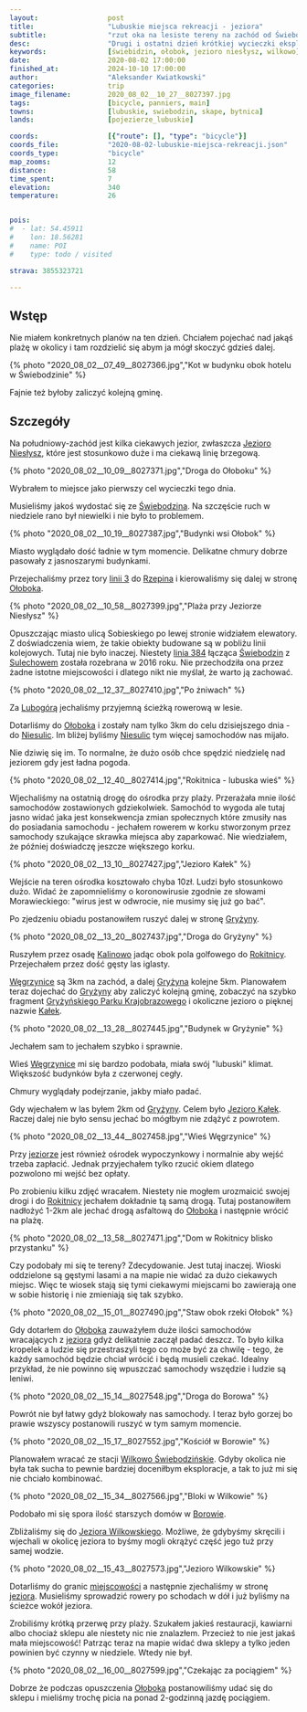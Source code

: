 ```yaml
---
layout:                 post
title:                  "Lubuskie miejsca rekreacji - jeziora"
subtitle:               "rzut oka na lesiste tereny na zachód od Świebodzina"
desc:                   "Drugi i ostatni dzień krótkiej wycieczki eksplorując okolice Świebodzina."
keywords:               [świebidzin, ołobok, jezioro niesłysz, wilkowo]
date:                   2020-08-02 17:00:00
finished_at:            2024-10-10 17:00:00
author:                 "Aleksander Kwiatkowski"
categories:             trip
image_filename:         2020_08_02__10_27__8027397.jpg
tags:                   [bicycle, panniers, main]
towns:                  [lubuskie, swiebodzin, skape, bytnica]
lands:                  [pojezierze_lubuskie]

coords:                 [{"route": [], "type": "bicycle"}]
coords_file:            "2020-08-02-lubuskie-miejsca-rekreacji.json"
coords_type:            "bicycle"
map_zooms:              12
distance:               58
time_spent:             7
elevation:              340
temperature:            26


pois:
#  - lat: 54.45911
#    lon: 18.56281
#    name: POI
#    type: todo / visited

strava: 3855323721

---
```


[wiki-jezioro-nieslysz]: https://pl.wikipedia.org/wiki/Nies%C5%82ysz
[wiki-linia-3]: https://pl.wikipedia.org/wiki/Linia_kolejowa_nr_3
[wiki-rzepin]: https://pl.wikipedia.org/wiki/Rzepin
[wiki-olobok]: https://pl.wikipedia.org/wiki/O%C5%82obok_(wojew%C3%B3dztwo_lubuskie)
[wiki-niesulice]: https://pl.wikipedia.org/wiki/Niesulice
[wiki-swiebodzin]: https://pl.wikipedia.org/wiki/%C5%9Awiebodzin
[wiki-sulechow]: https://pl.wikipedia.org/wiki/Sulech%C3%B3w
[wiki-lubogora]: https://pl.wikipedia.org/wiki/Lubog%C3%B3ra
[wiki-gryzyna]: https://pl.wikipedia.org/wiki/Gry%C5%BCyna_(wojew%C3%B3dztwo_lubuskie)
[wiki-kalinowo]: https://pl.wikipedia.org/wiki/Kalinowo_(wojew%C3%B3dztwo_lubuskie)
[wiki-rokitnica]: https://pl.wikipedia.org/wiki/Rokitnica_(wojew%C3%B3dztwo_lubuskie)
[wiki-wegrzynice]: https://pl.wikipedia.org/wiki/W%C4%99grzynice
[wiki-gryzynski-park]: https://pl.wikipedia.org/wiki/Gry%C5%BCy%C5%84ski_Park_Krajobrazowy
[wiki-jezioro-kalek]: https://pl.wikipedia.org/wiki/Ka%C5%82ek_(jezioro)
[wiki-wilkowo-swiebodzinskie]: https://pl.wikipedia.org/wiki/Wilkowo_%C5%9Awiebodzi%C5%84skie
[wiki-borow]: https://pl.wikipedia.org/wiki/Bor%C3%B3w_(wojew%C3%B3dztwo_lubuskie)
[wiki-jezioro-wilkowskie]: https://pl.wikipedia.org/wiki/Wilkowskie
[wiki-wilkowo]: https://pl.wikipedia.org/wiki/Wilkowo_(wojew%C3%B3dztwo_dolno%C5%9Bl%C4%85skie)
[wiki-linia-384]: https://pl.wikipedia.org/wiki/Linia_kolejowa_nr_384


## Wstęp

Nie miałem konkretnych planów na ten dzień. Chciałem pojechać nad jakąś
plażę w okolicy i tam rozdzielić się abym ja mógł skoczyć gdzieś dalej.

{% photo "2020_08_02__07_49__8027366.jpg","Kot w budynku obok hotelu w Świebodzinie" %}

Fajnie też byłoby zaliczyć kolejną gminę.

## Szczegóły

Na południowy-zachód jest kilka ciekawych jezior, zwłaszcza
[Jezioro Niesłysz][wiki-jezioro-nieslysz], które jest stosunkowo duże
i ma ciekawą linię brzegową.

{% photo "2020_08_02__10_09__8027371.jpg","Droga do Ołoboku" %}

Wybrałem to miejsce jako pierwszy cel wycieczki tego dnia.

Musieliśmy jakoś wydostać się ze [Świebodzina][wiki-swiebodzin]. Na szczęście
ruch w niedziele rano był niewielki i nie było to problemem.

{% photo "2020_08_02__10_19__8027387.jpg","Budynki wsi Ołobok" %}

Miasto wyglądało dość ładnie w tym momencie. Delikatne chmury dobrze
pasowały z jasnoszarymi budynkami.

Przejechaliśmy przez tory [linii 3][wiki-linia-3] do
[Rzepina][wiki-rzepin] i kierowaliśmy się dalej w stronę [Ołoboka][wiki-olobok].

{% photo "2020_08_02__10_58__8027399.jpg","Plaża przy Jeziorze Niesłysz" %}

Opuszczając miasto ulicą Sobieskiego po lewej stronie widziałem
elewatory. Z doświadczenia wiem, że takie obiekty budowane są w pobliżu
linii kolejowych. Tutaj nie było inaczej. Niestety
[linia 384][wiki-linia-384]
łącząca [Świebodzin][wiki-swiebodzin] z [Sulechowem][wiki-sulechow]
została rozebrana w 2016 roku. Nie przechodziła ona przez żadne
istotne miejscowości i dlatego nikt nie myślał, że warto ją zachować.

{% photo "2020_08_02__12_37__8027410.jpg","Po żniwach" %}

Za [Lubogórą][wiki-lubogora] jechaliśmy przyjemną ścieżką rowerową w lesie.

Dotarliśmy do [Ołoboka][wiki-olobok] i zostały nam tylko 3km do celu
dzisiejszego dnia - do [Niesulic][wiki-niesulice]. Im bliżej byliśmy
[Niesulic][wiki-niesulice] tym więcej samochodów nas mijało.

Nie dziwię się im. To normalne, że dużo osób chce spędzić niedzielę
nad jeziorem gdy jest ładna pogoda.

{% photo "2020_08_02__12_40__8027414.jpg","Rokitnica - lubuska wieś" %}

Wjechaliśmy na ostatnią drogę do ośrodka przy plaży. Przerażała mnie
ilość samochodów zostawionych gdziekolwiek. Samochód to wygoda ale tutaj
jasno widać jaka jest konsekwencja zmian społecznych które zmusiły nas do
posiadania samochodu - jechałem rowerem w korku stworzonym przez samochody szukające
skrawka miejsca aby zaparkować. Nie wiedziałem, że później doświadczę jeszcze
większego korku.

{% photo "2020_08_02__13_10__8027427.jpg","Jezioro Kałek" %}

Wejście na teren ośrodka kosztowało chyba 10zł. Ludzi było stosunkowo dużo.
Widać że zapomnieliśmy o koronowirusie zgodnie ze
słowami Morawieckiego: "wirus jest w odwrocie, nie musimy się już go bać".

Po zjedzeniu obiadu postanowiłem ruszyć dalej w stronę [Gryżyny][wiki-gryzyna].

{% photo "2020_08_02__13_20__8027437.jpg","Droga do Gryżyny" %}

Ruszyłem przez osadę [Kalinowo][wiki-kalinowo] jadąc obok pola
golfowego do [Rokitnicy][wiki-rokitnica].
Przejechałem przez dość gęsty las iglasty.

[Węgrzynice][wiki-wegrzynice] są 3km na zachód, a dalej [Gryżyna][wiki-gryzyna]
kolejne 5km. Planowałem teraz dojechać do [Gryżyny][wiki-gryzyna]
aby zaliczyć kolejną gminę, zobaczyć na szybko fragment
[Gryżyńskiego Parku Krajobrazowego][wiki-gryzynski-park]
i okoliczne jezioro o pięknej nazwie [Kałek][wiki-jezioro-kalek].

{% photo "2020_08_02__13_28__8027445.jpg","Budynek w Gryżynie" %}

Jechałem sam to jechałem szybko i sprawnie.

Wieś [Węgrzynice][wiki-wegrzynice] mi się bardzo podobała, miała swój
"lubuski" klimat. Większość budynków była z czerwonej cegły.

Chmury wyglądały podejrzanie, jakby miało padać.

Gdy wjechałem w las byłem 2km od [Gryżyny][wiki-gryzyna].
Celem było [Jezioro Kałek][wiki-jezioro-kalek]. Raczej dalej nie było
sensu jechać bo mógłbym nie zdążyć z powrotem.

{% photo "2020_08_02__13_44__8027458.jpg","Wieś Węgrzynice" %}

Przy [jeziorze][wiki-jezioro-kalek] jest również ośrodek wypoczynkowy
i normalnie aby wejść trzeba zapłacić. Jednak przyjechałem tylko rzucić okiem
dlatego pozwolono mi wejść bez opłaty.

Po zrobieniu kilku zdjęć wracałem. Niestety nie mogłem urozmaicić
swojej drogi i do [Rokitnicy][wiki-rokitnica] jechałem dokładnie
tą samą drogą. Tutaj postanowiłem nadłożyć 1-2km ale jechać drogą asfaltową
do [Ołoboka][wiki-olobok] i następnie wrócić na plażę.

{% photo "2020_08_02__13_58__8027471.jpg","Dom w Rokitnicy blisko przystanku" %}

Czy podobały mi się te tereny? Zdecydowanie. Jest tutaj inaczej.
Wioski oddzielone są gęstymi lasami a na mapie nie widać za dużo
ciekawych miejsc. Więc te wiosek stają się tymi ciekawymi miejscami
bo zawierają one w sobie historię i nie zmieniają się tak szybko.

{% photo "2020_08_02__15_01__8027490.jpg","Staw obok rzeki Ołobok" %}

Gdy dotarłem do [Ołoboka][wiki-olobok] zauważyłem duże ilości samochodów
wracających z [jeziora][wiki-jezioro-nieslysz] gdyż delikatnie zaczął padać
deszcz. To było kilka kropelek a ludzie się przestraszyli tego co może być
za chwilę - tego, że każdy samochód będzie chciał wrócić i będą musieli czekać.
Idealny przykład, że nie powinno się wpuszczać samochody wszędzie i ludzie
są leniwi.

{% photo "2020_08_02__15_14__8027548.jpg","Droga do Borowa" %}

Powrót nie był łatwy gdyż blokowały nas samochody. I teraz było gorzej
bo prawie wszyscy postanowili ruszyć w tym samym momencie.

{% photo "2020_08_02__15_17__8027552.jpg","Kościół w Borowie" %}

Planowałem wracać ze stacji [Wilkowo Świebodzińskie][wiki-wilkowo-swiebodzinskie].
Gdyby okolica nie była tak sucha to pewnie bardziej doceniłbym
eksploracje, a tak to już mi się nie chciało kombinować.

{% photo "2020_08_02__15_34__8027566.jpg","Bloki w Wilkowie" %}

Podobało mi się spora ilość starszych domów w [Borowie][wiki-borow].

Zbliżaliśmy się do [Jeziora Wilkowskiego][wiki-jezioro-wilkowskie]. Możliwe, że
gdybyśmy skręcili i wjechali w okolicę jeziora to byśmy mogli okrążyć
część jego tuż przy samej wodzie.

{% photo "2020_08_02__15_43__8027573.jpg","Jezioro Wilkowskie" %}

Dotarliśmy do granic [miejscowości][wiki-wilkowo] a następnie zjechaliśmy
w stronę [jeziora][wiki-jezioro-wilkowskie]. Musieliśmy sprowadzić rowery po schodach
w dół i już byliśmy na ścieżce wokół jeziora.

Zrobiliśmy krótką przerwę przy plaży. Szukałem jakieś restauracji, kawiarni
albo chociaż sklepu ale niestety nic nie znalazłem. Przecież to nie jest
jakaś mała miejscowość! Patrząc teraz na mapie widać dwa sklepy a tylko
jeden powinien być czynny w niedziele. Wtedy nie był.

{% photo "2020_08_02__16_00__8027599.jpg","Czekając za pociągiem" %}

Dobrze że podczas opuszczenia [Ołoboka][wiki-olobok] postanowiliśmy
udać się do sklepu i mieliśmy trochę picia na ponad 2-godzinną
jazdę pociągiem.

